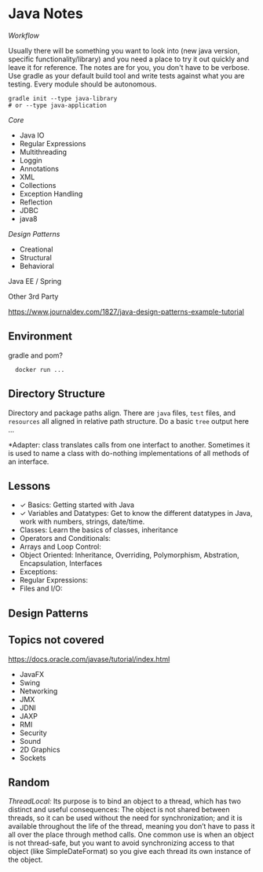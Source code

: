 # Java Notes

*Workflow*

Usually there will be something you want to look into (new java version,
specific functionality/library) and you need a place to try it out quickly and
leave it for reference.  The notes are for you, you don't have to be verbose.
Use gradle as your default build tool and write tests against what you are
testing.  Every module should be autonomous.

```
gradle init --type java-library
# or --type java-application
```

*Core*

- Java IO
- Regular Expressions
- Multithreading
- Loggin
- Annotations
- XML
- Collections
- Exception Handling
- Reflection
- JDBC
- java8

*Design Patterns*

- Creational
- Structural
- Behavioral

Java EE / Spring

Other 3rd Party


https://www.journaldev.com/1827/java-design-patterns-example-tutorial


## Environment


gradle and pom?


```
  docker run ...
```


## Directory Structure

Directory and package paths align.  There are `java` files, `test` files, and
`resources` all aligned in relative path structure.
Do a basic `tree` output here ...



*Adapter: class translates calls from one interfact to another.  Sometimes it
is used to name a class with do-nothing implementations of all methods of an interface.


## Lessons

- ✓ Basics: Getting started with Java
- ✓ Variables and Datatypes:  Get to know the different datatypes in Java, work with numbers, strings, date/time.
- Classes:  Learn the basics of classes, inheritance
- Operators and Conditionals:
- Arrays and Loop Control:
- Object Oriented: Inheritance, Overriding, Polymorphism, Abstration, Encapsulation, Interfaces
- Exceptions:
- Regular Expressions:
- Files and I/O:

## Design Patterns

## Topics not covered

https://docs.oracle.com/javase/tutorial/index.html

- JavaFX
- Swing
- Networking
- JMX
- JDNI
- JAXP
- RMI
- Security
- Sound
- 2D Graphics
- Sockets


## Random

*ThreadLocal:* Its purpose is to bind an object to a thread, which has two
distinct and useful consequences: The object is not shared between threads, so
it can be used without the need for synchronization; and it is available
throughout the life of the thread, meaning you don’t have to pass it all over
the place through method calls.  One common use is when an object is not thread-safe, but
you want to avoid synchronizing access to that object (like SimpleDateFormat) so 
you give each thread its own instance of the object.
